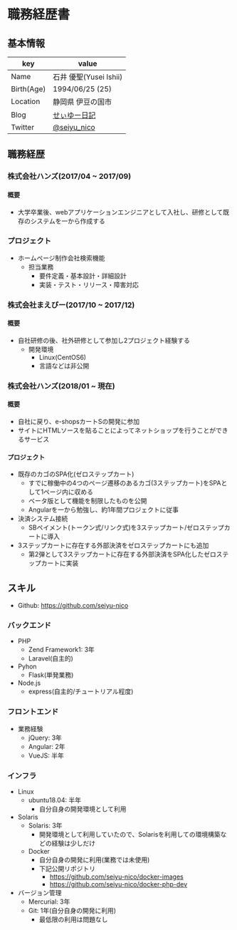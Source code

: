 # 職務経歴書
## 基本情報

|key|value|
|---|-----|
|Name|石井 優聖(Yusei Ishii)|
| Birth(Age) | 1994/06/25 (25) |
| Location | 静岡県 伊豆の国市 |
|Blog|[せぃゆー日記](https://seiyu-nico.jp)|
|Twitter|[@seiyu_nico](https://twitter.com/seiyu_nico)|

## 職務経歴
### 株式会社ハンズ(2017/04 ~ 2017/09)
#### 概要
- 大学卒業後、webアプリケーションエンジニアとして入社し、研修として既存のシステムを一から作成する
### プロジェクト
- ホームページ制作会社検索機能
  - 担当業務
    - 要件定義・基本設計・詳細設計
    - 実装・テスト・リリース・障害対応
### 株式会社まえびー(2017/10 ~ 2017/12)
#### 概要
- 自社研修の後、社外研修として参加し2プロジェクト経験する  
  - 開発環境
    - Linux(CentOS6)
    - 言語などは非公開
### 株式会社ハンズ(2018/01 ~ 現在)
#### 概要
- 自社に戻り、e-shopsカートSの開発に参加
- サイトにHTMLソースを貼ることによってネットショップを行うことができるサービス
#### プロジェクト
- 既存のカゴのSPA化(ゼロステップカート)
  - すでに稼働中の4つのページ遷移のあるカゴ(3ステップカート)をSPAとして1ページ内に収める
  - ベータ版として機能を制限したものを公開
  - Angularを一から勉強し、約1年間プロジェクトに従事
- 決済システム接続
  - SBペイメント(トークン式/リンク式)を3ステップカート/ゼロステップカートに導入
- 3ステップカートに存在する外部決済をゼロステップカートにも追加
  - 第2弾として3ステップカートに存在する外部決済をSPA化したゼロステップカートに実装
  
## スキル
- Github: https://github.com/seiyu-nico

### バックエンド
- PHP
  - Zend Framework1: 3年
  - Laravel(自主的)
- Pyhon
  - Flask(単発業務)
- Node.js
  - express(自主的/チュートリアル程度)
### フロントエンド
- 業務経験
  - jQuery: 3年
  - Angular: 2年
  - VueJS: 半年
### インフラ
- Linux
  - ubuntu18.04: 半年
    - 自分自身の開発環境として利用
- Solaris
  - Solaris: 3年
    - 開発環境として利用していたので、Solarisを利用しての環境構築などの経験は少しだけ
  - Docker
    - 自分自身の開発に利用(業務では未使用)
    - 下記公開リポジトリ
      - https://github.com/seiyu-nico/docker-images
      - https://github.com/seiyu-nico/docker-php-dev
- バージョン管理
  - Mercurial: 3年
  - Git: 1年(自分自身の開発に利用)
    - 最低限の利用は問題なし

